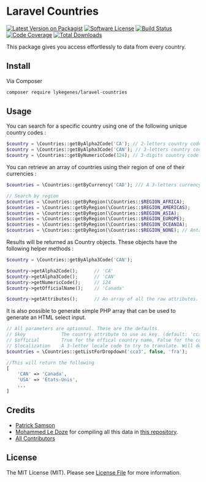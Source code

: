 # Laravel Countries

[![Latest Version on Packagist][ico-version]][link-packagist]
[![Software License][ico-license]](LICENSE.md)
[![Build Status][ico-travis]][link-travis]
[![Code Coverage][ico-coveralls]][link-coveralls]
[![Total Downloads][ico-downloads]][link-downloads]

This package gives you access effortlessly to data from every country.

## Install

Via Composer

``` bash
composer require lykegenes/laravel-countries
```

## Usage

You can search for a specific country using one of the following unique country codes :
``` php
$country = \Countries::getByAlpha2Code('CA'); // 2-letters country code from ISO3166
$country = \Countries::getByAlpha3Code('CAN'); // 3-letters country code from ISO3166
$country = \Countries::getByNumericCode(124); // 3-digits country code from ISO3166
```

You can retrieve an array of countries using their region of one of their currencies :
``` php
$countries = \Countries::getByCurrency('CAD'); /// A 3-letters currency code

// Search by region
$countries = \Countries::getByRegion(\Countries::$REGION_AFRICA);
$countries = \Countries::getByRegion(\Countries::$REGION_AMERICAS);
$countries = \Countries::getByRegion(\Countries::$REGION_ASIA);
$countries = \Countries::getByRegion(\Countries::$REGION_EUROPE);
$countries = \Countries::getByRegion(\Countries::$REGION_OCEANIA);
$countries = \Countries::getByRegion(\Countries::$REGION_NONE); // Antarctica amongst others.
```

Results will be returned as Country objects. These objects have the following helper methods :
``` php
$country = \Countries::getByAlpha3Code('CAN');

$country->getAlpha2Code();      // 'CA'
$country->getAlpha3Code();      // 'CAN'
$country->getNumericCode();     // 124
$country->getOfficialName();    // 'Canada'

$country->getAttributes();      // An array of all the raw attributes.
```

It is also possible to generate simple PHP array that can be used to generate an HTML select input.
``` php
// All parameters are optionnal. These are the defaults.
// $key             The country attribute to use as key. (default: 'cca3', 3-letters country code from ISO3166)
// $official        True for the offical country name, False for the common name. (default: false)
// $localization    A 3-letter locale code to try to translate. Will default to English if it`s missing. (default: null)
$countries = \Countries::getListForDropdown('cca3', false, 'fra');

//This will return the following
[
    'CAN' => 'Canada',
    'USA' => 'États-Unis',
    ...
]
```

## Credits

- [Patrick Samson][link-author]
- [Mohammed Le Doze](https://github.com/mledoze) for compiling all this data in [this repository](https://github.com/mledoze/countries).
- [All Contributors][link-contributors]

## License

The MIT License (MIT). Please see [License File](LICENSE.md) for more information.

[ico-version]: https://img.shields.io/packagist/v/lykegenes/laravel-countries.svg
[ico-license]: https://img.shields.io/packagist/l/lykegenes/laravel-countries.svg
[ico-travis]: https://img.shields.io/travis/Lykegenes/laravel-countries/master.svg
[ico-coveralls]: https://img.shields.io/coveralls/Lykegenes/laravel-countries.svg
[ico-downloads]: https://img.shields.io/packagist/dt/lykegenes/laravel-countries.svg

[link-packagist]: https://packagist.org/packages/lykegenes/laravel-countries
[link-travis]: https://travis-ci.org/Lykegenes/laravel-countries
[link-coveralls]: https://coveralls.io/github/Lykegenes/laravel-countries
[link-downloads]: https://packagist.org/packages/lykegenes/laravel-countries
[link-author]: https://github.com/lykegenes
[link-contributors]: ../../contributors
